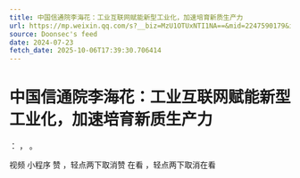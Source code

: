 ```yaml
---
title: 中国信通院李海花：工业互联网赋能新型工业化，加速培育新质生产力
url: https://mp.weixin.qq.com/s?__biz=MzU1OTUxNTI1NA==&mid=2247590179&idx=1&sn=bcb75feaef163eed63fb6a7dcc134904
source: Doonsec's feed
date: 2024-07-23
fetch_date: 2025-10-06T17:39:30.706414
---
```


# 中国信通院李海花：工业互联网赋能新型工业化，加速培育新质生产力

：
，
。

视频
小程序
赞
，轻点两下取消赞
在看
，轻点两下取消在看